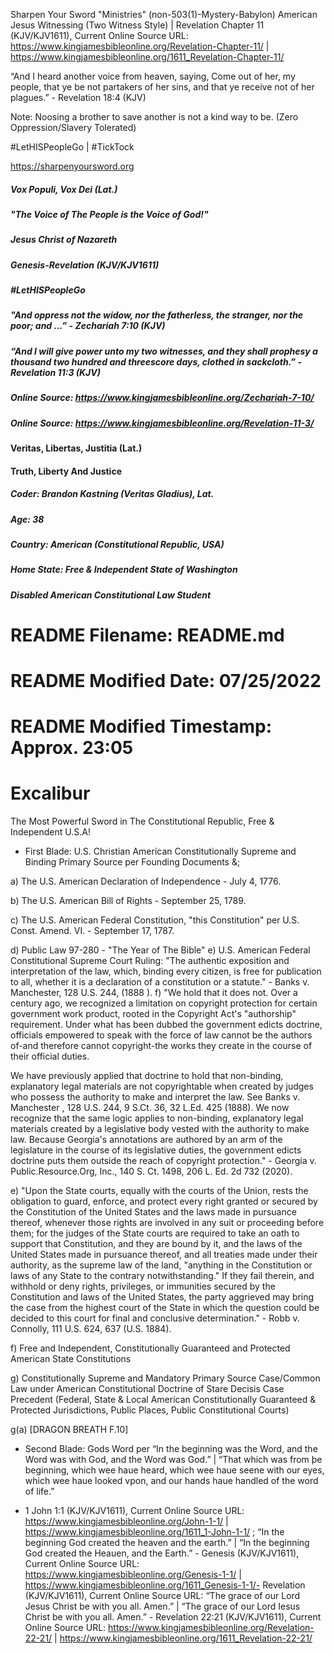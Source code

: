Sharpen Your Sword "Ministries" (non-503(1)-Mystery-Babylon) American Jesus Witnessing (Two Witness Style) | Revelation Chapter 11 (KJV/KJV1611), Current Online Source URL: https://www.kingjamesbibleonline.org/Revelation-Chapter-11/ | https://www.kingjamesbibleonline.org/1611_Revelation-Chapter-11/

“And I heard another voice from heaven, saying, Come out of her, my people, that ye be not partakers of her sins, and that ye receive not of her plagues.” - Revelation 18:4 (KJV)

Note: Noosing a brother to save another is not a kind way to be. (Zero Oppression/Slavery Tolerated)

#LetHISPeopleGo | #TickTock

https://sharpenyoursword.org

##### Vox Populi, Vox Dei (Lat.)
##### "The Voice of The People is the Voice of God!"

##### Jesus Christ of Nazareth
##### Genesis-Revelation (KJV/KJV1611)
##### #LetHISPeopleGo
##### "And oppress not the widow, nor the fatherless, the stranger, nor the poor; and ...” - Zechariah 7:10 (KJV)
##### “And I will give power unto my two witnesses, and they shall prophesy a thousand two hundred and threescore days, clothed in sackcloth.” - Revelation 11:3 (KJV)
##### Online Source: https://www.kingjamesbibleonline.org/Zechariah-7-10/
##### Online Source: https://www.kingjamesbibleonline.org/Revelation-11-3/

#### Veritas, Libertas, Justitia (Lat.)
#### Truth, Liberty And Justice

##### Coder: Brandon Kastning (Veritas Gladius), Lat.
##### Age:   38
##### Country: American (Constitutional Republic, USA)
##### Home State: Free & Independent State of Washington
##### Disabled American Constitutional Law Student

# README Filename: README.md
# README Modified Date: 07/25/2022
# README Modified Timestamp: Approx. 23:05

# Excalibur
The Most Powerful Sword in The Constitutional Republic, Free &amp; Independent U.S.A! 

* First Blade: U.S. Christian American Constitutionally Supreme and Binding Primary Source per Founding Documents &; 

a) The U.S. American Declaration of Independence - July 4, 1776.

b) The U.S. American Bill of Rights - September 25, 1789.

c) The U.S. American Federal Constitution, "this Constitution" per U.S. Const. Amend. VI. - September 17, 1787.

d) Public Law 97-280 - "The Year of The Bible" e) U.S. American Federal Constitutional Supreme Court Ruling:
"The authentic exposition and interpretation of the law, which, binding every citizen, is free for publication to all, whether it is a declaration of a constitution or a statute." - Banks v. Manchester, 128 U.S. 244, (1888 ). f) "We hold that it does not. Over a century ago, we recognized a limitation on copyright protection for certain government work product, rooted in the Copyright Act's "authorship" requirement. Under what has been dubbed the government edicts doctrine, officials empowered to speak with the force of law cannot be the authors of-and therefore cannot copyright-the works they create in the course of their official duties.

We have previously applied that doctrine to hold that non-binding, explanatory legal materials are not copyrightable when created by judges who possess the authority to make and interpret the law. See Banks v. Manchester , 128 U.S. 244, 9 S.Ct. 36, 32 L.Ed. 425 (1888). We now recognize that the same logic applies to non-binding, explanatory legal materials created by a legislative body vested with the authority to make law. Because Georgia's annotations are authored by an arm of the legislature in the course of its legislative duties, the government edicts doctrine puts them outside the reach of copyright protection." - Georgia v. Public.Resource.Org, Inc., 140 S. Ct. 1498, 206 L. Ed. 2d 732 (2020). 

e) "Upon the State courts, equally with the courts of the Union, rests the obligation to guard, enforce, and protect every right granted or secured by the Constitution of the United States and the laws made in pursuance thereof, whenever those rights are involved in any suit or proceeding before them; for the judges of the State courts are required to take an oath to support that Constitution, and they are bound by it, and the laws of the United States made in pursuance thereof, and all treaties made under their authority, as the supreme law of the land, "anything in the Constitution or laws of any State to the contrary notwithstanding." If they fail therein, and withhold or deny rights, privileges, or immunities secured by the Constitution and laws of the United States, the party aggrieved may bring the case from the highest court of the State in which the question could be decided to this court for final and conclusive determination." - Robb v. Connolly, 111 U.S. 624, 637 (U.S. 1884).

f) Free and Independent, Constitutionally Guaranteed and Protected American State Constitutions

g) Constitutionally Supreme and Mandatory Primary Source Case/Common Law under American Constitutional Doctrine of Stare Decisis Case Precedent (Federal, State & Local American Constitutionally Guaranteed & Protected Jurisdictions, Public Places, Public Constitutional Courts)

g(a) [DRAGON BREATH F.10]

* Second Blade: Gods Word per “In the beginning was the Word, and the Word was with God, and the Word was God.” | “That which was from þe beginning, which wee haue heard, which wee haue seene with our eyes, which wee haue looked vpon, and our hands haue handled of the word of life.” 
- 1 John 1:1 (KJV/KJV1611), Current Online Source URL: https://www.kingjamesbibleonline.org/John-1-1/ | https://www.kingjamesbibleonline.org/1611_1-John-1-1/ ; “In the beginning God created the heaven and the earth.” | “In the beginning God created the Heauen, and the Earth.” - Genesis (KJV/KJV1611), Current Online Source URL: https://www.kingjamesbibleonline.org/Genesis-1-1/ | https://www.kingjamesbibleonline.org/1611_Genesis-1-1/- Revelation (KJV/KJV1611), Current Online Source URL: “The grace of our Lord Jesus Christ be with you all. Amen.” | “The grace of our Lord Iesus Christ be with you all. Amen.” - Revelation 22:21 (KJV/KJV1611), Current Online Source URL: https://www.kingjamesbibleonline.org/Revelation-22-21/ | https://www.kingjamesbibleonline.org/1611_Revelation-22-21/
